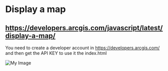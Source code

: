 # Display a map

## https://developers.arcgis.com/javascript/latest/display-a-map/


You need to create a developer account in https://developers.arcgis.com/ and then get the API KEY to use it the index.html

![My Image](../../Desktop/example.png)
